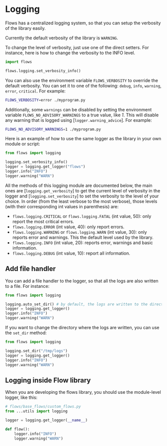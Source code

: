 # Logging

Flows has a centralized logging system, so that you can setup the verbosity of the library easily.

Currently the default verbosity of the library is `WARNING`.

To change the level of verbosity, just use one of the direct setters. For instance, here is how to change the verbosity
to the INFO level.

```python
import flows

flows.logging.set_verbosity_info()
```

You can also use the environment variable `FLOWS_VERBOSITY` to override the default verbosity. You can set it
to one of the following: `debug`, `info`, `warning`, `error`, `critical`. For example:

```bash
FLOWS_VERBOSITY=error ./myprogram.py
```

Additionally, some `warnings` can be disabled by setting the environment variable
`FLOWS_NO_ADVISORY_WARNINGS` to a true value, like *1*. This will disable any warning that is logged using
[`logger.warning_advice`]. For example:

```bash
FLOWS_NO_ADVISORY_WARNINGS=1 ./myprogram.py
```

Here is an example of how to use the same logger as the library in your own module or script:

```python
from flows import logging

logging.set_verbosity_info()
logger = logging.get_logger("flows")
logger.info("INFO")
logger.warning("WARN")
```


All the methods of this logging module are documented below, the main ones are
[`logging.get_verbosity`] to get the current level of verbosity in the logger and
[`logging.set_verbosity`] to set the verbosity to the level of your choice. In order (from the least
verbose to the most verbose), those levels (with their corresponding int values in parenthesis) are:

- `flows.logging.CRITICAL` or `flows.logging.FATAL` (int value, 50): only report the most
  critical errors.
- `flows.logging.ERROR` (int value, 40): only report errors.
- `flows.logging.WARNING` or `flows.logging.WARN` (int value, 30): only reports error and
  warnings. This the default level used by the library.
- `flows.logging.INFO` (int value, 20): reports error, warnings and basic information.
- `flows.logging.DEBUG` (int value, 10): report all information.

## Add file handler

You can add a file handler to the logger, so that all the logs are also written to a file. For instance:

```python
from flows import logging

logging.auto_set_dir() # by default, the logs are written to the directory ~/.flows/logs
logger = logging.get_logger()
logger.info("INFO")
logger.warning("WARN")
```

If you want to change the directory where the logs are written, you can use the `set_dir` method:

```python
from flows import logging

logging.set_dir("/tmp/logs")
logger = logging.get_logger()
logger.info("INFO")
logger.warning("WARN")
```

## Logging inside Flow library

When you are developing the flows library, you should use the module-level logger, like this:

```python
# flows/base_flows/custom_flows.py
from ...utils import logging

logger = logging.get_logger(__name__)

def flow():
    logger.info("INFO")
    logger.warning("WARN")
```

